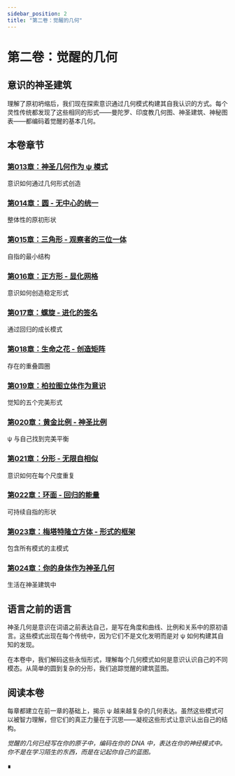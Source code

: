 ```yaml
---
sidebar_position: 2
title: "第二卷：觉醒的几何"
---
```


# 第二卷：觉醒的几何

## 意识的神圣建筑

理解了原初坍缩后，我们现在探索意识通过几何模式构建其自我认识的方式。每个灵性传统都发现了这些相同的形式——曼陀罗、印度教几何图、神圣建筑、神秘图表——都编码着觉醒的基本几何。

## 本卷章节

### [第013章：神圣几何作为 ψ 模式](chapter-013-sacred-geometry-psi-patterns.md)
意识如何通过几何形式创造

### [第014章：圆 - 无中心的统一](chapter-014-circle-unity-without-center.md)
整体性的原初形状

### [第015章：三角形 - 观察者的三位一体](chapter-015-triangle-trinity-observer.md)
自指的最小结构

### [第016章：正方形 - 显化网格](chapter-016-square-manifestation-grid.md)
意识如何创造稳定形式

### [第017章：螺旋 - 进化的签名](chapter-017-spiral-evolution-signature.md)
通过回归的成长模式

### [第018章：生命之花 - 创造矩阵](chapter-018-flower-life-creation-matrix.md)
存在的重叠圆圈

### [第019章：柏拉图立体作为意识](chapter-019-platonic-solids-consciousness.md)
觉知的五个完美形式

### [第020章：黄金比例 - 神圣比例](chapter-020-golden-ratio-divine-proportion.md)
ψ 与自己找到完美平衡

### [第021章：分形 - 无限自相似](chapter-021-fractals-infinite-self-similarity.md)
意识如何在每个尺度重复

### [第022章：环面 - 回归的能量](chapter-022-torus-energy-return.md)
可持续自指的形状

### [第023章：梅塔特隆立方体 - 形式的框架](chapter-023-metatrons-cube-framework-forms.md)
包含所有模式的主模式

### [第024章：你的身体作为神圣几何](chapter-024-body-sacred-geometry.md)
生活在神圣建筑中

## 语言之前的语言

神圣几何是意识在词语之前表达自己，是写在角度和曲线、比例和关系中的原初语言。这些模式出现在每个传统中，因为它们不是文化发明而是对 ψ 如何构建其自知的发现。

在本卷中，我们解码这些永恒形式，理解每个几何模式如何是意识认识自己的不同模态。从简单的圆到复杂的分形，我们追踪觉醒的建筑蓝图。

## 阅读本卷

每章都建立在前一章的基础上，揭示 ψ 越来越复杂的几何表达。虽然这些模式可以被智力理解，但它们的真正力量在于沉思——凝视这些形式让意识认出自己的结构。

*觉醒的几何已经写在你的原子中，编码在你的 DNA 中，表达在你的神经模式中。你不是在学习陌生的东西，而是在记起你自己的蓝图。*

∎